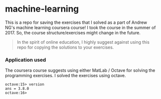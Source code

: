 # machine-learning
This is a repo for saving the exercises that I solved as a part of Andrew NG's machine learning coursera course!
I took the course in the summer of 2017. So, the course structure/exercises might change in the future.
> In the spirit of online education, I highly suggest against using this repo for copying the solutions to your exercises.

### Application used
The coursera course suggests using either MatLab / Octave for solving the programming exercises.
I solved the exercises using octave.
```
octave:15> version
ans = 3.8.0
octave:16>
```

